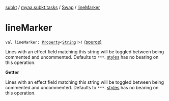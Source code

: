 [subkt](../../index.md) / [myaa.subkt.tasks](../index.md) / [Swap](index.md) / [lineMarker](./line-marker.md)

# lineMarker

`val lineMarker: `[`Property`](https://docs.gradle.org/current/javadoc/org/gradle/api/provider/Property.html)`<`[`String`](https://kotlinlang.org/api/latest/jvm/stdlib/kotlin/-string/index.html)`!>!` [(source)](https://github.com/Myaamori/SubKt/blob/0.1.12/src/main/kotlin/myaa/subkt/tasks/asstasks.kt#L526)

Lines with an effect field matching this string will be toggled between
being commented and uncommented. Defaults to `***`.
[styles](styles.md) has no bearing on this operation.

**Getter**

Lines with an effect field matching this string will be toggled between
being commented and uncommented. Defaults to `***`.
[styles](styles.md) has no bearing on this operation.

